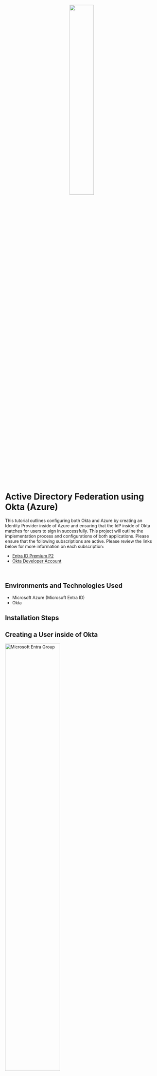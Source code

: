 <p align="center">
<img src="https://imgur.com/Eisrkr6.png" height="40%" width="40% alt=" AD Federation"/>
</p>

<h1>Active Directory Federation using Okta (Azure)</h1>

This tutorial outlines configuring both Okta and Azure by creating an Identity Provider inside of Azure and ensuring that the IdP inside of Okta matches for users to sign in successfully. This project will outline the implementation process and configurations of both applications. Please ensure that the following subscriptions are active. Please review the links below for more information on each subscription:

- [Entra ID Premium P2](https://www.microsoft.com/en-us/security/business/microsoft-entra-pricing)
- [Okta Developer Account](https://www.okta.com/free-trial/)

<br />

<h2>Environments and Technologies Used</h2>

- Microsoft Azure (Microsoft Entra ID)
- Okta

<h2>Installation Steps</h2>

<h2>Creating a User inside of Okta</h2>
<p>
<img src="https://imgur.com/byDJ1mI.png" height="60%" width="60%" alt="Microsoft Entra Group"/>
<img src="https://imgur.com/sPkeura.png" height="60%" width="60%" alt="Microsoft Entra Group"/>
</p>
<p>

- To create a user in Okta, select Directory > People > Add Person > Add User Info > Save. The new user will appear under the People tab. Next, you will give the user administrative privileges.
- Select the user that was created > Select Admin roles > Add individual admin privileges > Select the dropdown from the role and select Super Administrator > Save changes.
</p>
<br />
<h2>Setting up the Identity Provider in Okta</h2>
<p>
<img src="https://imgur.com/mvxha1M.png" height="60%" width="60% alt="IdP"/>
<img src="https://imgur.com/2zr1NfX.png" height="60%" width="60% alt="IdP"/>
<img src="https://imgur.com/2h0v1Jy.png" height="60%" width="60% alt="IdP"/>
</p>
<p>

- Next, you will set up the identity provider inside of Okta. Select Security > Identity Providers > Add Identity Provider > Choose SAML as the Identity Provider (IDP) > Select Next > Fill in the required fields under General, Authentication Settings, and Account Matching with IDP username.
- For SAML Protocol Settings, navigate to your Azure portal > Sign in with your super administrator account > Select Microsoft Entra ID > Select Enterprise applications > New Application > Create New application and provide a name for the application > Select ‘Integrate any other application you don’t find in the gallery’ > Select Create
</p>
<br />
<h2>Setting up the IdP in Azure</h2>
<p>
<img src="https://imgur.com/f4pxRkL.png" height="60%" width="60%" alt="AD Federation"/>
<img src="https://imgur.com/Idw7YWy.png" height="80%" width="80%" alt="AD Federation"/>
</p>
<p>

- After creating the application, select ‘Setup Single Sign On (SSO)’ > Select SAML for the SSO method > Fill out the Identifier (Entity ID) and Reply URL by creating a dummy URL (We’ll get back to this part later) > Select Save.
- Next, select Attributes and Claims and fill in the information that will be sent to Okta. Keep in mind that this information is sent from Azure to Okta and it must match for the user to receive access.
- Open a current attribute claim and copy the ‘Namespace schema’, as this is very important for mapping and bringing over information. Add a name for the claim > Paste in the schema URL > Name the source attribute > Select Save
</p>
<br />
<h2>Setting up the IdP in Azure Continued</h2>
<p>
<img src="https://imgur.com/z14W9LP.png" height="60%" width="60%" alt="AD Federation"/>
<img src="https://imgur.com/79f5JQc.png" height="60%" width="60%" alt="AD Federation"/>
<img src="https://imgur.com/1E5fQ97.png" height="60%" width="60%" alt="AD Federation"/>
</p>
<p>

- Next, you will create a new SAML certificate > Select Save > Select the three dots to download the Base 64 Certificate download. Go back to the IDP provider screen in Okta and enter the IDP Issue URI, IDP SSO URL, and the IDP signature Certificate under SAML Protocol Settings > Select Finish.
- Next, you will collect the Audience URI (from Okta) to add to the Identifier (Entity ID) and the Assertion Consumer Service URL (from Okta) to add to the Reply URL inside Azure.
</p>
<br />
<h2>Linking and Mapping in Okta</h2>
<p>
<img src="https://imgur.com/PfNlpGv.png" height="50%" width="50%" alt="Okta"/>
</p>
<p>

- Next, you will begin mapping the attributes inside of Okta that will transferred from Azure.
- Select Edit Profile and mappings inside of the Okta IdP > Mappings to unmap all mappings under the ‘All’ tab and Save > Remove all custom attributes and select Save (Wait 30 seconds).
- Select Add Attribute under Custom and list the following above > Select Save.
</p>
<br />
<h2>Testing out Okta</h2>
<p>
<img src="https://imgur.com/sZBTKZT.png" height="60%" width="60%" alt="Okta"/>
<img src="https://imgur.com/wBcs7hK.png" height="60%" width="60%" alt="Okta"/>
<img src="https://imgur.com/sjva3UT.png" height="60%" width="60%" alt="Okta"/>
</p>
<p>

- Next, test out the linking of Okta and Azure by assigning users to the application.
- Select Users and Groups under the application that was created earlier > Add new user/group > Select Single Sign > Test > Test Sign On.
- Make sure that the attributes that are assigned in Okta are filled out in Azure under the users and groups of the Okta enterprise application.
</p>
<br />
